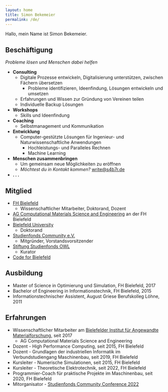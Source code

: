 ```yaml
---
layout: home
title: Simon Bekemeier
permalink: /de/
---
```


Hallo, mein Name ist Simon Bekemeier.

## Beschäftigung

*Probleme lösen und Menschen dabei helfen*

- **Consulting**
    - Digitale Prozesse entwickeln, Digitalisierung unterstützen, zwischen Fächern übersetzen
        - Probleme identifizieren, Ideenfindung, Lösungen entwickeln und umsetzen
    - Erfahrungen und Wissen zur Gründung von Vereinen teilen
    - Individuelle Backup Lösungen
- **Workshops**
    - Skills und Ideenfindung
- **Coaching**
    - Selbstmanagement und Kommunikation
- **Entwicklung**
    - Computer-gestützte Lösungen für Ingenieur- und Naturwissenschaftliche Anwendungen
        - Hochleistungs- und Paralleles Rechnen
        - Machine Learning
- **Menschen zusammenbringen**
    - Um gemeinsam neue Möglichkeiten zu eröffnen
    - *Möchtest du in Kontakt kommen?* [write@s4b7r.de](mailto:write@s4b7r.de)
- **. . .**

## Mitglied

- [FH Bielefeld](https://www.fh-bielefeld.de/)
    - Wissenschaftlicher Mitarbeiter, Doktorand, Dozent
- [AG Computational Materials Science and Engineering](https://www.fh-bielefeld.de/ium/forschung/arbeitsgruppen/computational-materials-science-and-engineering) an der FH Bielefeld
- [Bielefeld University](https://www.uni-bielefeld.de/)
    - Doktorand
- [Studienfonds Community e.V.](https://studienfondscommunity.de/)
    - Mitgründer, Vorstandsvorsitzender
- [Stiftung Studienfonds OWL](https://www.studienfonds-owl.de/)
    - Kurator
- [Code for Bielefeld](https://codefor.de/bielefeld/)

## Ausbildung

- Master of Science in Optimierung und Simulation, FH Bielefeld, 2017
- Bachelor of Engineering in Informationstechnik, FH Bielefeld, 2015
- Informationstechnischer Assistent, August Griese Berufskolleg Löhne, 2011

## Erfahrungen

- Wissenschaftlicher Mitarbeiter am [Bielefelder Institut für Angewandte Materialforschung](https://www.fh-bielefeld.de/bifam), seit 2017
    - AG Computational Materials Science and Engineering
- Dozent - High Performance Computing, seit 2015, FH Bielefeld
- Dozent - Grundlagen der industriellen Informatik im Verbundstudiengang Maschinenbau, seit 2019, FH Bielefeld
- Kursleiter - Numerische Simulationen, seit 2015, FH Bielefeld
- Kursleiter - Theoretische Elektrotechnik, seit 2022, FH Bielefeld
- Programmier-Coach für praktische Projekte im Maschinenbau, seit 2020, FH Bielefeld
- Mitorganisator - [Studienfonds Community Conference 2022](https://studienfondscommunity.de/conference-2022)

